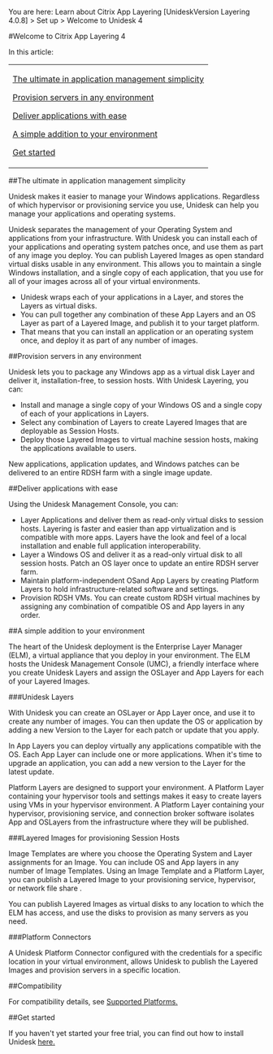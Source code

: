 You are here: Learn about Citrix App Layering [UnideskVersion Layering 4.0.8] > Set up > Welcome to Unidesk 4
#Welcome to Citrix App Layering 4 
In this article:
<table>            <col></col>            <tbody>                <tr>                    <td>                        <p><a href="#Applicat"> The ultimate in application management simplicity</a>                        </p>                        <p><a href="#Provision"> Provision servers in any environment</a>                        </p>                        <p><a href="#Provide"> Deliver applications with ease</a>                        </p>                        <p><a href="#Works"> A simple addition to your environment</a>                        </p>                        <p><a href="#Get"> Get started </a>                        </p>                    </td>                </tr>            </tbody>        </table>
##The ultimate in application management simplicity<a name="Applicat"></a>
Unidesk makes it easier to manage your Windows applications. Regardless of which hypervisor or provisioning service you use, Unidesk can help you manage your applications and operating systems. 
Unidesk separates the management of your Operating System and applications from your infrastructure. With Unidesk you can install each of your applications and operating system patches once, and use them as part of any image you deploy. You can publish Layered Images as open standard virtual disks usable in any environment. This allows you to maintain a single Windows installation, and a single copy of each application, that you use for all of your images across all of your virtual environments.
<ul>            <li>Unidesk wraps each of your applications in a Layer, and stores the Layers as virtual disks.</li>            <li>You can pull together any combination of these App Layers and an OS Layer as part of a Layered Image, and publish it to your target platform.</li>            <li>That means that you can install an application or an operating system once, and deploy it as part of any number of images.</li>        </ul>
##Provision servers in any environment<a name="Provision"></a>
Unidesk lets you to package any Windows app as a virtual disk Layer and deliver it, installation-free, to session hosts. With Unidesk Layering, you can:
<ul>            <li>Install and manage a single copy of your Windows OS and a single copy of each of your applications in Layers. </li>            <li>Select any combination of Layers to create Layered Images that are deployable as Session Hosts.</li>            <li>Deploy those Layered Images to virtual machine session hosts, making the applications available to users. </li>        </ul>
New applications, application updates, and Windows patches can be delivered to an entire RDSH farm with a single image update. 
##Deliver applications with ease<a name="Provide"></a>
Using the Unidesk Management Console, you can:
<ul>            <li>Layer Applications and deliver them as read-only virtual disks to session hosts. Layering is faster and easier than app virtualization and is compatible with more apps. Layers have the look and feel of a local installation and enable full application interoperability.</li>            <li>Layer a Windows OS and deliver it as a read-only virtual disk to all session hosts. Patch an OS layer once to update an entire RDSH server farm.</li>            <li>Maintain platform-independent OSand App Layers by creating Platform Layers to hold infrastructure-related software and settings. </li>            <li>Provision RDSH VMs. You can create custom RDSH virtual machines by assigning any combination of compatible OS and App layers in any order.</li>        </ul>
##A simple addition to your environment<a name="Works"></a>
The heart of the Unidesk deployment is the Enterprise Layer Manager (ELM), a virtual appliance that you deploy in your environment. The ELM hosts the Unidesk Management Console (UMC), a friendly interface where you create Unidesk Layers and assign the OSLayer and App Layers for each of your Layered Images.
###Unidesk Layers  
With Unidesk you can create an OSLayer or App Layer once, and use it to create any number of images. You can then update the OS or application by adding a new Version to the Layer for each patch or update that you apply.  
In App Layers you can deploy virtually any applications compatible with the OS. Each App Layer can include one or more applications. When it's time to upgrade an application, you can add a new version to the Layer for the latest update.
Platform Layers are designed to support your environment. A Platform Layer containing your hypervisor tools and settings makes it easy to create layers using VMs in your hypervisor environment. A Platform Layer containing your hypervisor, provisioning service, and connection broker software isolates App and OSLayers from the infrastructure where they will be published.
###Layered Images for provisioning Session Hosts
Image Templates are where you choose the Operating System and  Layer assignments for an Image. You can include OS and App layers in any number of Image Templates. Using an Image Template and a Platform Layer, you can publish a Layered Image to your provisioning service, hypervisor, or network file share .
You can publish Layered Images as virtual disks to any location to which the ELM has access, and use the disks to provision as many servers as you need. 
###Platform Connectors 
A Unidesk Platform Connector configured with the credentials for a specific location in your virtual environment, allows Unidesk to publish the Layered Images and provision servers in a specific location. 
##Compatibility
For compatibility details, see [ Supported Platforms](welcome_platform_support_co4)[. ](welcome_platform_support_co4)
##Get started <a name="Get"></a>
If you haven't yet started your free trial, you can find out how to install Unidesk [here](get_started_deploy_unidesk_elm_co4)[.](get_started_deploy_unidesk_elm_co4)


